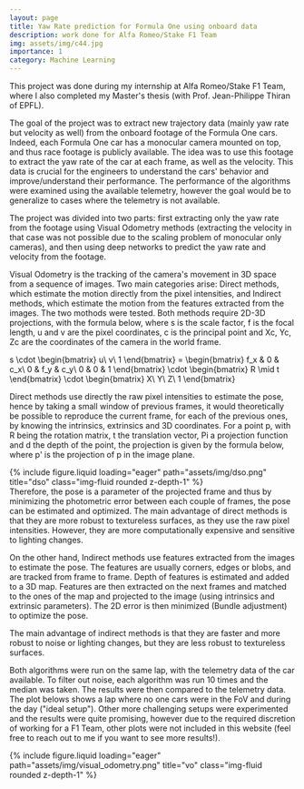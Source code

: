 ```yaml
---
layout: page
title: Yaw Rate prediction for Formula One using onboard data
description: work done for Alfa Romeo/Stake F1 Team
img: assets/img/c44.jpg
importance: 1
category: Machine Learning
---
```


This project was done during my internship at Alfa Romeo/Stake F1 Team, where I also completed my Master's thesis (with Prof. Jean-Philippe Thiran of EPFL). 

The goal of the project was to extract new trajectory data (mainly yaw rate but velocity as well) from the onboard footage of the Formula One cars. Indeed, each Formula One car has a monocular camera mounted on top, and thus race footage is publicly available. The idea was to use this footage to extract the yaw rate of the car at each frame, as well as the velocity. This data is crucial for the engineers to understand the cars' behavior and improve/understand their performance. The performance of the algorithms were examined using the available telemetry, however the goal would be to generalize to cases where the telemetry is not available.

The project was divided into two parts: first extracting only the yaw rate from the footage using Visual Odometry methods (extracting the velocity in that case was not possible due to the scaling problem of monocular only cameras), and then using deep networks to predict the yaw rate and velocity from the footage.

Visual Odometry is the tracking of the camera's movement in 3D space from a sequence of images. Two main categories arise: Direct methods, which estimate the motion directly from the pixel intensities, and Indirect methods, which estimate the motion from the features extracted from the images. The two mothods were tested. Both methods require 2D-3D projections, with the formula below, where s is the scale factor, f is the focal length, u and v are the pixel coordinates, c is the principal point and Xc, Yc, Zc are the coordinates of the camera in the world frame.

s \cdot \begin{bmatrix}
u\\
v\\
1
\end{bmatrix} = \begin{bmatrix}
f_x & 0 & c_x\\
0 & f_y & c_y\\
0 & 0 & 1
\end{bmatrix} \cdot \begin{bmatrix}
R \mid t
\end{bmatrix} \cdot \begin{bmatrix}
X\\
Y\\
Z\\
1
\end{bmatrix}


Direct methods use directly the raw pixel intensities to estimate the pose, hence by taking a small window of previous frames, it would theoretically be possible to reproduce the current frame, for each of the previous ones, by knowing the intrinsics, extrinsics and 3D coordinates. For a point p, with R being the rotation matrix, t the translation vector, Pi a projection function and d the depth of the point, the projection is given by the formula below, where p' is the projection of p in the image plane.
<div class="row">
    <div class="col-sm mt-2 mt-md-0">
        {% include figure.liquid loading="eager" path="assets/img/dso.png" title="dso" class="img-fluid rounded z-depth-1" %}
    </div>
</div>
Therefore, the pose is a parameter of the projected frame and thus by minimizing the photometric error between each couple of frames, the pose can be estimated and optimized. The main advantage of direct methods is that they are more robust to textureless surfaces, as they use the raw pixel intensities. However, they are more computationally expensive and sensitive to lighting changes.

On the other hand, Indirect methods use features extracted from the images to estimate the pose. The features are usually corners, edges or blobs, and are tracked from frame to frame. Depth of features is estimated and added to a 3D map. Features are then extracted on the next frames and matched to the ones of the map and projected to the image (using intrinsics and extrinsic parameters). The 2D error is then minimized (Bundle adjustment) to optimize the pose.

The main advantage of indirect methods is that they are faster and more robust to noise or lighting changes, but they are less robust to textureless surfaces.

Both algorithms were run on the same lap, with the telemetry data of the car available. To filter out noise, each algorithm was run 10 times and the median was taken. The results were then compared to the telemetry data. The plot belows shows a lap where no one cars were in the FoV and during the day ("ideal setup"). Other more challenging setups were experimented and the results were quite promising, however due to the required discretion of working for a F1 Team, other plots were not included in this website (feel free to reach out to me if you want to see more results!).
<div class="row">
    <div class="col-sm mt-2 mt-md-0">
        {% include figure.liquid loading="eager" path="assets/img/visual_odometry.png" title="vo" class="img-fluid rounded z-depth-1" %}
    </div>
</div>





